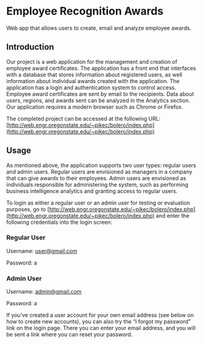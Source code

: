 # Employee Recognition Awards
Web app that allows users to create, email and analyze employee awards.
## Introduction
Our project is a web application for the management and creation of employee award certificates. The application has a front end that interfaces with a database that stores information about registered users, as well information about individual awards created with the application. The application has a login and authentication system to control access. Employee award certificates are sent by email to the recipients. Data about users, regions, and awards sent can be analyzed in the Analytics section. Our application requires a modern browser such as Chrome or Firefox.

The completed project can be accessed at the following URL:
[http://web.engr.oregonstate.edu/~pikec/bolero/index.php](http://web.engr.oregonstate.edu/~pikec/bolero/index.php)
## Usage
As mentioned above, the application supports two user types: regular users and admin users. Regular users are envisioned as managers in a company that can give awards to their employees. Admin users are envisioned as individuals responsible for administering the system, such as performing business intelligence analytics and granting access to regular users.

To login as either a regular user or an admin user for testing or evaluation purposes, go to [http://web.engr.oregonstate.edu/~pikec/bolero/index.php](http://web.engr.oregonstate.edu/~pikec/bolero/index.php) and enter the following credentials into the login screen:
### Regular User
Username: user@gmail.com

Password: a
### Admin User
Username: admin@gmail.com

Password: a

If you’ve created a user account for your own email address (see below on how to create new accounts), you can also try the “I forgot my password” link on the login page. There you can enter your email address, and you will be sent a link where you can reset your password.
